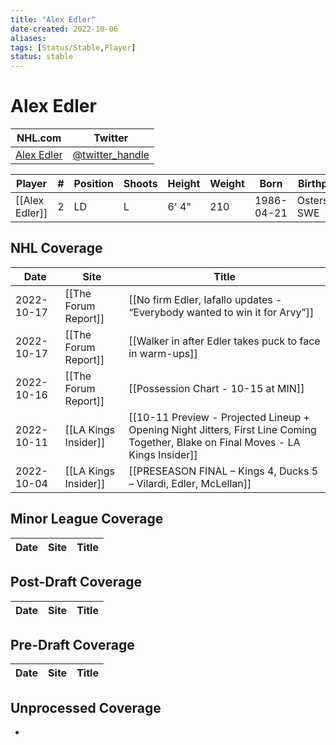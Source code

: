 ```yaml
---
title: "Alex Edler"
date-created: 2022-10-06
aliases: 
tags: [Status/Stable,Player]
status: stable
---
```


# Alex Edler

NHL.com | Twitter
-|-
[Alex Edler]() | [@twitter_handle](https://twitter.com/)

Player | \# | Position | Shoots | Height | Weight | Born | Birthplace | Draft 
---|---|---|---|---|---|---|---|---
[[Alex Edler]] | 2 | LD | L| 6' 4" | 210 | 1986-04-21 | Ostersund, SWE


## NHL  Coverage
| Date       | Site                 | Title                                                                                                                             |
| ---------- | -------------------- | --------------------------------------------------------------------------------------------------------------------------------- |
| 2022-10-17 | [[The Forum Report]] | [[No firm Edler, Iafallo updates - “Everybody wanted to win it for Arvy”]]                                                                                              |
| 2022-10-17 | [[The Forum Report]] | [[Walker in after Edler takes puck to face in warm-ups]]                                                                                            |
| 2022-10-16 | [[The Forum Report]] | [[Possession Chart - 10-15 at MIN]]                                                       |
| 2022-10-11 | [[LA Kings Insider]] | [[10-11 Preview - Projected Lineup + Opening Night Jitters, First Line Coming Together, Blake on Final Moves - LA Kings Insider]] |
| 2022-10-04 | [[LA Kings Insider]] | [[PRESEASON FINAL – Kings 4, Ducks 5 – Vilardi, Edler, McLellan]]                                                                 |



## Minor League Coverage
Date | Site |  Title
---|---|---



## Post-Draft Coverage
Date | Site |  Title
---|---|---



## Pre-Draft Coverage
Date | Site |  Title
---|---|---


## Unprocessed Coverage
- 
